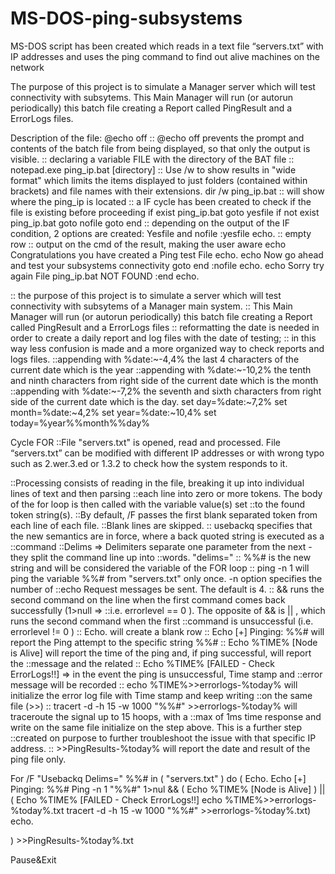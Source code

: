 # MS-DOS-ping-subsystems
MS-DOS script has been created which reads in a text file “servers.txt” with IP addresses and uses the ping command to find out alive machines on the network


The purpose of this project is to simulate a Manager server which will test connectivity with subsytems. This Main Manager will run (or autorun periodically) this batch file creating a Report called PingResult and a ErrorLogs files.

Description of the file:
@echo off
:: @echo off prevents the prompt and contents of the batch file from being displayed, so that only the output is visible.
:: declaring a variable FILE with the directory of the BAT file
:: notepad.exe ping_ip.bat [directory]
:: Use /w to show results in "wide format" which limits the items displayed to just folders (contained within brackets) and file names with their extensions.
 dir /w ping_ip.bat
:: will show where the ping_ip is located
:: a IF cycle has been created to check if the file is existing before proceeding
if exist ping_ip.bat goto yesfile
if not exist ping_ip.bat goto nofile
goto end
:: depending on the output of the IF condition, 2 options are created: Yesfile and nofile
:yesfile
echo. 
:: empty row
:: output on the cmd of the result, making the user aware 
echo Congratulations you have created a Ping test File
echo.
echo Now go ahead and test your subsystems connectivity
goto end
:nofile
echo.
echo Sorry try again File ping_ip.bat NOT FOUND
:end
echo.

:: the purpose of this project is to simulate a server which will test connectivity with subsytems of a Manager main system.
:: This Main Manager will run (or autorun periodically) this batch file creating a Report called PingResult and a ErrorLogs files
:: reformatting the date is needed in order to create a daily report and log files with the date of testing;
:: in this way less confusion is made and a more organized way to check reports and logs files.
::appending with %date:~-4,4% the last 4 characters of the current date which is the year
::appending with %date:~-10,2% the tenth and ninth characters from right side of the current date which is the month
::appending with %date:~-7,2% the seventh and sixth characters from right side of the current date which is the day.
set day=%date:~7,2% 
set month=%date:~4,2%
set year=%date:~10,4%
set today=%year%%month%%day%

Cycle FOR
::File "servers.txt" is opened, read and processed. File “servers.txt” can be modified with different IP addresses or with wrong typo such as 2.wer.3.ed or 1.3.2 to check how the system responds to it.

::Processing consists of reading in the file, breaking it up into individual lines of text and then parsing ::each line into zero or more tokens. The body of the for loop is then called with the variable value(s) set ::to the found token string(s).
::By default, /F passes the first blank separated token from each line of each file.
::Blank lines are skipped.
:: usebackq specifies that the new semantics are in force, where a back quoted string is executed as a ::command 
::Delims =>  Delimiters separate one parameter from the next - they split the command line up into ::words. "delims=<tab><space>"
:: %%# is the new string and will be considered the variable of the FOR loop
:: ping -n 1 will ping the variable %%# from "servers.txt" only once. -n option specifies the number of ::echo Request messages be sent. The default is 4.
:: && runs the second command on the line when the first command comes back successfully (1>null  => ::i.e. errorlevel == 0 ). The opposite of && is || , which runs the second command when the first ::command is unsuccessful (i.e. errorlevel != 0 )
:: Echo. will create a blank row
:: Echo [+] Pinging: %%# will report the Ping attempt to the specific string %%#
:: Echo  %TIME%   [Node is Alive] will report the time of the ping and, if ping successful, will report the ::message and the related
:: Echo %TIME%    [FAILED - Check ErrorLogs!!] => in the event the ping is unsuccessful, Time stamp and ::error message will be recorded
:: echo %TIME%>>errorlogs-%today%  will initialize the error log file with Time stamp and keep writing ::on the same file (>>)
:: tracert -d -h 15 -w 1000 "%%#" >>errorlogs-%today% will traceroute the signal up to 15 hoops, with a ::max of 1ms time response and write on the same file initialize on the step above. This is a further step ::created on purpose to further troubleshoot the issue with that specific IP address.
:: >>PingResults-%today% will report the date and result of the ping file only.   


For /F "Usebackq Delims=" %%# in (
    "servers.txt"
) do (
    Echo.
    Echo [+] Pinging: %%#
    Ping -n 1 "%%#" 1>nul && (
       Echo  %TIME%   [Node is Alive] ) || (
       Echo %TIME%    [FAILED - Check ErrorLogs!!]
    echo %TIME%>>errorlogs-%today%.txt 
    tracert -d -h 15 -w 1000 "%%#" >>errorlogs-%today%.txt)
    echo.

  ) >>PingResults-%today%.txt

 

Pause&Exit

